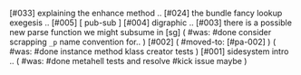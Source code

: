 [#033]       explaining the enhance method ..
[#024]       the bundle fancy lookup exegesis ..
[#005]       [ pub-sub ]
[#004]       digraphic ..
[#003]       there is a possible new parse function we might subsume in [sg]
             ( #was: #done consider scrapping `_p` name convention for.. )
[#002]       ( #moved-to: [#pa-002] )
             ( #was: #done instance method klass creator tests )
[#001]       sidesystem intro ..
             ( #was: #done metahell tests and resolve #kick issue maybe )
